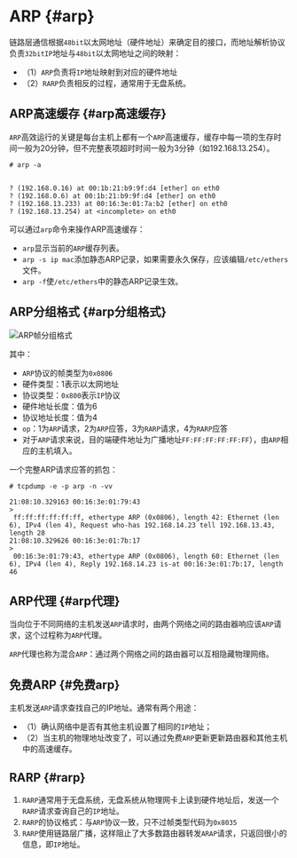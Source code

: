 #  ARP {#arp}

链路层通信根据`48bit`以太网地址（硬件地址）来确定目的接口，而地址解析协议负责`32bitIP`地址与`48bit`以太网地址之间的映射：

* （1）`ARP`负责将`IP`地址映射到对应的硬件地址
* （2）`RARP`负责相反的过程，通常用于无盘系统。

## ARP高速缓存 {#arp高速缓存}

`ARP`高效运行的关键是每台主机上都有一个`ARP`高速缓存，缓存中每一项的生存时间一般为20分钟，但不完整表项超时时间一般为3分钟（如192.168.13.254）。

```
# arp -a


? (192.168.0.16) at 00:1b:21:b9:9f:d4 [ether] on eth0
? (192.168.0.6) at 00:1b:21:b9:9f:d4 [ether] on eth0
? (192.168.13.233) at 00:16:3e:01:7a:b2 [ether] on eth0
? (192.168.13.254) at <incomplete> on eth0
```

可以通过`arp`命令来操作ARP高速缓存：

* `arp`显示当前的`ARP`缓存列表。
* `arp -s ip mac`添加静态ARP记录，如果需要永久保存，应该编辑`/etc/ethers`文件。
* `arp -f`使`/etc/ethers`中的静态ARP记录生效。

## ARP分组格式 {#arp分组格式}

![](https://tonydeng.github.io/sdn-handbook/basic/images/arp-frame.png "ARP帧分组格式")

其中：

* `ARP`协议的帧类型为`0x0806`
* 硬件类型：1表示以太网地址
* 协议类型：`0x800`表示`IP`协议
* 硬件地址长度：值为6
* 协议地址长度：值为4
* `op`：1为`ARP`请求，2为`ARP`应答，3为`RARP`请求，4为`RARP`应答
* 对于`ARP`请求来说，目的端硬件地址为广播地址`FF:FF:FF:FF:FF:FF`），由`ARP`相应的主机填入。

一个完整ARP请求应答的抓包：

```
# tcpdump -e -p arp -n -vv

21:08:10.329163 00:16:3e:01:79:43 
>
 ff:ff:ff:ff:ff:ff, ethertype ARP (0x0806), length 42: Ethernet (len 6), IPv4 (len 4), Request who-has 192.168.14.23 tell 192.168.13.43, length 28
21:08:10.329626 00:16:3e:01:7b:17 
>
 00:16:3e:01:79:43, ethertype ARP (0x0806), length 60: Ethernet (len 6), IPv4 (len 4), Reply 192.168.14.23 is-at 00:16:3e:01:7b:17, length 46

```

## ARP代理 {#arp代理}

当向位于不同网络的主机发送`ARP`请求时，由两个网络之间的路由器响应该`ARP`请求，这个过程称为`ARP`代理。

`ARP`代理也称为混合`ARP`：通过两个网络之间的路由器可以互相隐藏物理网络。

## 免费ARP {#免费arp}

主机发送`ARP`请求查找自己的IP地址。通常有两个用途：

* （1）确认网络中是否有其他主机设置了相同的`IP`地址；
* （2）当主机的物理地址改变了，可以通过免费`ARP`更新更新路由器和其他主机中的高速缓存。

## RARP {#rarp}

1. `RARP`通常用于无盘系统，无盘系统从物理网卡上读到硬件地址后，发送一个`RARP`请求查询自己的`IP`地址。
2. `RARP`的协议格式：与`ARP`协议一致，只不过帧类型代码为`0x8035`
3. `RARP`使用链路层广播，这样阻止了大多数路由器转发`ARAP`请求，只返回很小的信息，即`IP`地址。



